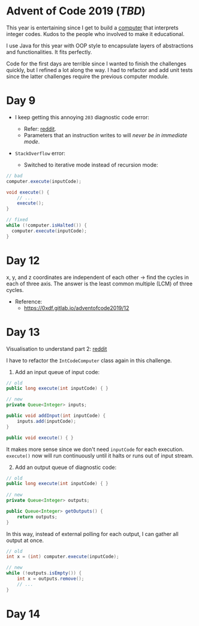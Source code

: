 # Advent of Code 2019  (*TBD*)

This year is entertaining since I get to build a [computer](https://adventofcode.com/2019/day/9) that interprets integer codes.
Kudos to the people who involved to make it educational.

I use Java for this year with OOP style to encapsulate layers of abstractions and functionalities. It fits perfectly.

Code for the first days are terrible since I wanted to finish the challenges quickly, but I refined a lot along the way.
I had to refactor and add unit tests since the latter challenges require the previous computer module.


# Day 9

+ I keep getting this annoying `203` diagnostic code error:
  - Refer: [reddit](https://www.reddit.com/r/adventofcode/comments/e8aw9j/2019_day_9_part_1_how_to_fix_203_error/).
  - Parameters that an instruction writes to will *never be in immediate mode*.

+ `StackOverflow` error:
  + Switched to iterative mode instead of recursion mode:

```java
// bad 
computer.execute(inputCode);

void execute() { 
    // ...
    execute();
}

// fixed
while (!computer.isHalted()) {
  computer.execute(inputCode);
}
```

# Day 12

x, y, and z coordinates are independent of each other -> find the cycles in each of three axis. 
The answer is the least common multiple (LCM) of three cycles.

+ Reference:
  + https://0xdf.gitlab.io/adventofcode2019/12

# Day 13

Visualisation to understand part 2:  [reddit](https://www.reddit.com/r/adventofcode/comments/ea6htk/2019_d13_part_2_cl_xrender_solve/)

I have to refactor the `IntCodeComputer` class again in this challenge. 

1. Add an input queue of input code:

```java 
// old
public long execute(int inputCode) { }

// new
private Queue<Integer> inputs;

public void addInput(int inputCode) {
    inputs.add(inputCode);
}

public void execute() { }
```

It makes more sense since we don't need `inputCode` for each execution.
`execute()` now will run continuously until it halts or runs out of input stream.


2. Add an output queue of diagnostic code:
 
```java
// old
public long execute(int inputCode) { }
    
// new    
private Queue<Integer> outputs;

public Queue<Integer> getOutputs() {
    return outputs;
}
```

In this way, instead of external polling for each output, I can gather all output at once. 

```java 
// old
int x = (int) computer.execute(inputCode);

// new
while (!outputs.isEmpty()) {
    int x = outputs.remove();
    // ...
}
```


# Day 14